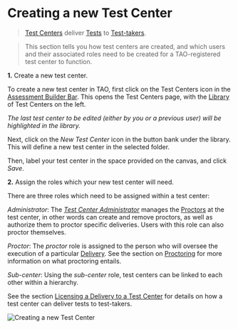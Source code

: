 <!--
created_at: 2018-10-04
authors:         
    - "Catherine Pease"
--> 


# Creating a new Test Center

> [Test Centers](../appendix/glossary.md#test-center) deliver [Tests](../appendix/glossary.md#test) to [Test-takers](../appendix/glossary.md#test-taker).

>This section tells you how test centers are created, and which users and their associated roles need to be created for a TAO-registered test center to function.



**1.** Create a new test center. 

To create a new test center in TAO, first click on the Test Centers icon in the [Assessment Builder Bar](../appendix/glossary.md#assessment-builder-bar). This opens the Test Centers page, with the [Library](../appendix/glossary.md#library) of Test Centers on the left. 

*The last test center to be edited (either by you or a previous user) will be highlighted in the library.*

Next, click on the *New Test Center* icon in the button bank under the library. This will define a new test center in the selected folder.

Then, label your test center in the space provided on the canvas, and click *Save*.

**2.** Assign the roles which your new test center will need. 

There are three roles which need to be assigned within a test center:
 
*Administrator*: The *[Test Center Administrator](../appendix/glossary.md#test-center-administrator)* manages the
[Proctors](../appendix/glossary.md#proctor) at the test center, in other words can create and remove proctors, as well as authorize them to proctor specific deliveries. Users with this role can also proctor themselves.

*Proctor*: The *proctor* role is assigned to the person who will oversee the execution of a particular [Delivery](../appendix/glossary.md#delivery). See the section on [Proctoring](../test-centers/proctoring.md) for more information on what proctoring entails.


*Sub-center*: Using the *sub-center* role, test centers can be linked to each other within a hierarchy.

See the section [Licensing a Delivery to a Test Center](../test-centers/licensing-a-delivery-to-a-test-center.md) for details on how a test center can deliver tests to test-takers.

![Creating a new Test Center](../resources/backend/features/test-centers/new-test-center.png)
